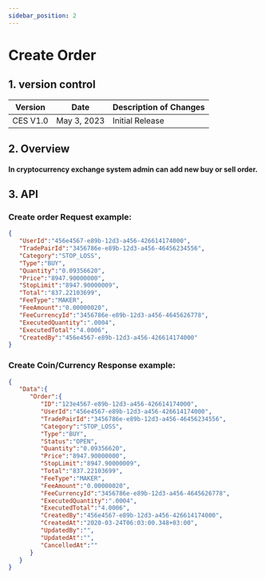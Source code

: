 ```yaml
---
sidebar_position: 2
---
```


# Create Order

## 1. version control

| Version  | Date        | Description of Changes |
| -------- | ----------- | ---------------------- |
| CES V1.0 | May 3, 2023 | Initial Release        |

## 2. Overview

#### In cryptocurrency exchange system admin can add new buy or sell order.


## 3. API

### Create order Request example:

```json
{
   "UserId":"456e4567-e89b-12d3-a456-426614174000",
   "TradePairId":"3456786e-e89b-12d3-a456-46456234556",
   "Category":"STOP_LOSS",
   "Type":"BUY",
   "Quantity":"0.09356620",
   "Price":"8947.90000000",
   "StopLimit":"8947.90000009",
   "Total":"837.22103699",
   "FeeType":"MAKER",
   "FeeAmount":"0.00000020",
   "FeeCurrencyId":"3456786e-e89b-12d3-a456-4645626778",
   "ExecutedQuantity":".0004",
   "ExecutedTotal":"4.0006",
   "CreatedBy":"456e4567-e89b-12d3-a456-426614174000"
}
```

### Create Coin/Currency Response example:

```json
{
   "Data":{
      "Order":{
         "ID":"123e4567-e89b-12d3-a456-426614174000",
         "UserId":"456e4567-e89b-12d3-a456-426614174000",
         "TradePairId":"3456786e-e89b-12d3-a456-46456234556",
         "Category":"STOP_LOSS",
         "Type":"BUY",
         "Status":"OPEN",
         "Quantity":"0.09356620",
         "Price":"8947.90000000",
         "StopLimit":"8947.90000009",
         "Total":"837.22103699",
         "FeeType":"MAKER",
         "FeeAmount":"0.00000020",
         "FeeCurrencyId":"3456786e-e89b-12d3-a456-4645626778",
         "ExecutedQuantity":".0004",
         "ExecutedTotal":"4.0006",
         "CreatedBy":"456e4567-e89b-12d3-a456-426614174000",
         "CreatedAt":"2020-03-24T06:03:00.348+03:00",
         "UpdatedBy":"",
         "UpdatedAt":"",
         "CancelledAt":""
      }
   }
}
```